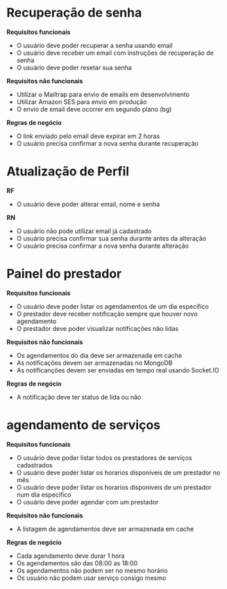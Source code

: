 # Recuperação de senha

**Requisitos funcionais**

- O usuário deve poder recuperar a senha usando email
- O usuário deve receber um email com instruções de recuperação de senha
- O usuário deve poder resetar sua senha

**Requisitos não funcionais**

- Utilizar o Mailtrap para envio de emails em desenvolvimento
- Utilizar Amazon SES para envio em produção
- O envio de email deve ocorrer em segundo plano (bg)


**Regras de negócio**

- O link enviado pelo email deve expirar em 2 horas
- O usuário precisa confirmar a nova senha durante recuperação


# Atualização de Perfil

**RF**

- O usuário deve poder alterar email, nome e senha


**RN**

- O usuário não pode utilizar email já cadastrado
- O usuário precisa confirmar sua senha durante antes da alteração
- O usuário precisa confirmar a nova senha durante alteração


# Painel do prestador


**Requisitos funcionais**

- O usuário deve poder listar os agendamentos de um dia específico
- O prestador deve receber notificação sempre que houver novo agendamento
- O prestador deve poder visualizar notificações não lidas


**Requisitos não funcionais**

- Os agendamentos do dia deve ser armazenada em cache
- As notificações devem ser armazenadas no MongoDB
- As notificanções devem ser enviadas em tempo real usando Socket.IO

**Regras de negócio**

- A notificação deve ter status de lida ou não



# agendamento de serviços

**Requisitos funcionais**

- O usuário deve poder listar todos os prestadores de serviços cadastrados
- O usuário deve poder listar os horarios disponíveis de um prestador no mês
- O usuário deve poder listar os horarios disponíveis de um prestador num dia específico
- O usuário deve poder agendar com um prestador

**Requisitos não funcionais**

- A listagem de agendamentos deve ser armazenada em cache

**Regras de negócio**

- Cada agendamento deve durar 1 hora
- Os agendamentos são das 08:00 as 18:00
- Os agendamentos não podem ser no mesmo horário
- Os usuário não podem usar serviço consigo mesmo
